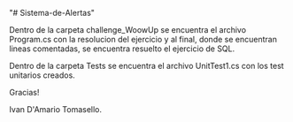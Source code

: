"# Sistema-de-Alertas" 


Dentro de la carpeta challenge_WoowUp se encuentra el archivo Program.cs con la resolucion del ejercicio y al final, donde se encuentran lineas comentadas,
se encuentra resuelto el ejercicio de SQL.

Dentro de la carpeta Tests se encuentra el archivo UnitTest1.cs con los test unitarios creados.



Gracias!

Ivan D'Amario Tomasello.

